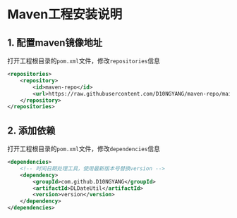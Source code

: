 # Maven工程安装说明

## 1. 配置maven镜像地址
打开工程根目录的`pom.xml`文件，修改`repositories`信息
```xml
<repositories>
    <repository>
        <id>maven-repo</id>
        <url>https://raw.githubusercontent.com/D10NGYANG/maven-repo/main/repository</url>
    </repository>
</repositories>
```

## 2. 添加依赖
打开工程根目录的`pom.xml`文件，修改`dependencies`信息
```xml
<dependencies>
    <!-- 时间日期处理工具，使用最新版本号替换version -->
    <dependency>
        <groupId>com.github.D10NGYANG</groupId>
        <artifactId>DLDateUtil</artifactId>
        <version>version</version>
    </dependency>
</dependencies>
```